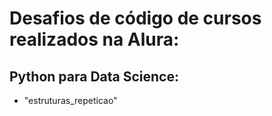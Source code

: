 # Desafios de código de cursos realizados na Alura:

## Python para Data Science: 
- "estruturas_repeticao"

